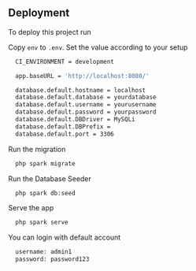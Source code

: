 ## Deployment

To deploy this project run

Copy `env` to `.env`. Set the value according to your setup

```bash
  CI_ENVIRONMENT = development

  app.baseURL = 'http://localhost:8080/'

  database.default.hostname = localhost
  database.default.database = yourdatabase
  database.default.username = yourusername
  database.default.password = yourpassword
  database.default.DBDriver = MySQLi
  database.default.DBPrefix =
  database.default.port = 3306
```

Run the migration

```bash
  php spark migrate
```

Run the Database Seeder

```bash
  php spark db:seed
```

Serve the app

```bash
  php spark serve
```

You can login with default account

```bash
  username: admin1
  password: password123
```
